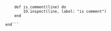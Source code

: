 ```elixirdefmodule LiterateCompiler.Languages.Erlang do

	def is_comment(line) do
		IO.inspect(line, label: "is comment")
	end

end```
